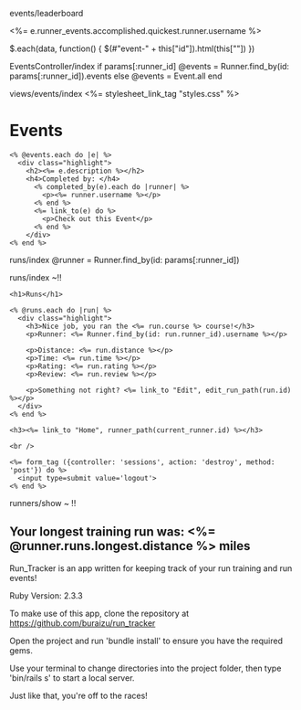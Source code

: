events/leaderboard
<p><%= e.runner_events.accomplished.quickest.runner.username %></p>

$.each(data, function() {
  $(#"event-" + this["id"]).html(this[""])
})


EventsController/index
if params[:runner_id]
  @events = Runner.find_by(id: params[:runner_id]).events
else
  @events = Event.all
end

views/events/index
<%= stylesheet_link_tag "styles.css" %>
<div class="container">
  <div class="feature">
    <h1>Events</h1>

    <% @events.each do |e| %>
      <div class="highlight">
        <h2><%= e.description %></h2>
        <h4>Completed by: </h4>
          <% completed_by(e).each do |runner| %>
            <p><%= runner.username %></p>
          <% end %>
          <%= link_to(e) do %>
            <p>Check out this Event</p>
          <% end %>
        </div>
    <% end %>
  </div>
</div>

runs/index
@runner = Runner.find_by(id: params[:runner_id])

runs/index ~!!
<div class="container">
  <div class="feature">

    <h1>Runs</h1>

    <% @runs.each do |run| %>
      <div class="highlight">
        <h3>Nice job, you ran the <%= run.course %> course!</h3>
        <p>Runner: <%= Runner.find_by(id: run.runner_id).username %></p>

        <p>Distance: <%= run.distance %></p>
        <p>Time: <%= run.time %></p>
        <p>Rating: <%= run.rating %></p>
        <p>Review: <%= run.review %></p>

        <p>Something not right? <%= link_to "Edit", edit_run_path(run.id) %></p>
      </div>
    <% end %>

    <h3><%= link_to "Home", runner_path(current_runner.id) %></h3>

    <br />

    <%= form_tag ({controller: 'sessions', action: 'destroy', method: 'post'}) do %>
      <input type=submit value='logout'>
    <% end %>

  </div>
</div>

runners/show ~ !!
<h2>Your longest training run was: <%= @runner.runs.longest.distance %> miles</h2>

Run_Tracker is an app written for keeping track of your run training and run events!

Ruby Version: 2.3.3

To make use of this app, clone the repository at https://github.com/buraizu/run_tracker

Open the project and run 'bundle install' to ensure you have the required gems.

Use your terminal to change directories into the project folder, then type 'bin/rails s' to start a local server.

Just like that, you're off to the races!
